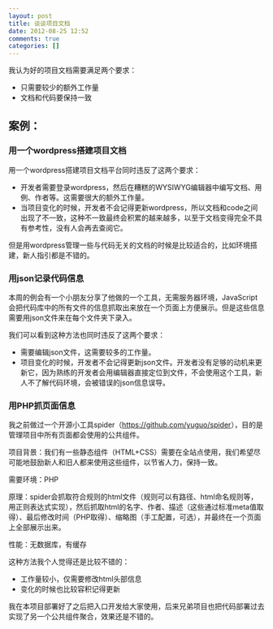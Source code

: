 ```yaml
---
layout: post
title: 谈谈项目文档
date: 2012-08-25 12:52
comments: true
categories: []
---
```

我认为好的项目文档需要满足两个要求：
<ul>
	<li>只需要较少的额外工作量</li>
	<li>文档和代码要保持一致</li>
</ul>
<h2>案例：</h2>
<h3>用一个wordpress搭建项目文档</h3>
用一个wordpress搭建项目文档平台同时违反了这两个要求：
<ul>
	<li>开发者需要登录wordpress，然后在糟糕的WYSIWYG编辑器中编写文档、用例、作者等。这需要很大的额外工作量。</li>
	<li>当项目变化的时候，开发者不会记得更新wordpress，所以文档和code之间出现了不一致，这种不一致最终会积累的越来越多，以至于文档变得完全不具有参考性，没有人会再去查阅它。</li>
</ul>
但是用wordpress管理一些与代码无关的文档的时候是比较适合的，比如环境搭建，新人指引都是不错的。
<h3>用json记录代码信息</h3>
本周的例会有一个小朋友分享了他做的一个工具，无需服务器环境，JavaScript会把代码库中的所有文件的信息抓取出来放在一个页面上方便展示。但是这些信息需要用json文件来在每个文件夹下录入。

我们可以看到这种方法也同时违反了这两个要求：
<ul>
	<li>需要编辑json文件，这需要较多的工作量。</li>
	<li>项目变化的时候，开发者不会记得更新json文件。开发者没有足够的动机来更新它，因为熟练的开发者会用编辑器直接定位到文件，不会使用这个工具，新人不了解代码环境，会被错误的json信息误导。</li>
</ul>
<h3>用PHP抓页面信息</h3>
我之前做过一个开源小工具spider（<a href="https://github.com/yuguo/spider">https://github.com/yuguo/spider</a>），目的是管理项目中所有页面都会使用的公共组件。

项目背景：我们有一些静态组件（HTML+CSS）需要在全站点使用，我们希望尽可能地鼓励新人和旧人都来使用这些组件，以节省人力，保持一致。

需要环境：PHP

原理：spider会抓取符合规则的html文件（规则可以有路径、html命名规则等，用正则表达式实现），然后抓取html的名字、作者、描述（这些通过标准meta值取得）、最后修改时间（PHP取得）、缩略图（手工配置，可选），并最终在一个页面上全部展示出来。

性能：无数据库，有缓存

这种方法我个人觉得还是比较不错的：
<ul>
	<li>工作量较小，仅需要修改html头部信息</li>
	<li>变化的时候也比较容积记得更新</li>
</ul>
我在本项目部署好了之后把入口开发给大家使用，后来兄弟项目也把代码部署过去实现了另一个公共组件聚合，效果还是不错的。
